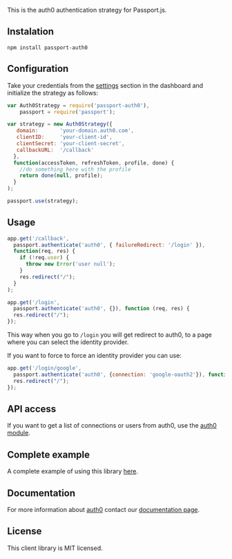 This is the auth0 authentication strategy for Passport.js.

## Instalation

	npm install passport-auth0

## Configuration

Take your credentials from the [settings](https://app.auth0.com/#/settings) section in the dashboard and initialize the strategy as follows:

~~~js
var Auth0Strategy = require('passport-auth0'),
    passport = require('passport');

var strategy = new Auth0Strategy({
   domain:       'your-domain.auth0.com',
   clientID:     'your-client-id',
   clientSecret: 'your-client-secret',
   callbackURL:  '/callback'
  },
  function(accessToken, refreshToken, profile, done) {
    //do something here with the profile
    return done(null, profile);
  }
);

passport.use(strategy);
~~~

## Usage

~~~js
app.get('/callback', 
  passport.authenticate('auth0', { failureRedirect: '/login' }), 
  function(req, res) {
    if (!req.user) {
      throw new Error('user null');
    }
    res.redirect("/");
  }
);

app.get('/login', 
  passport.authenticate('auth0', {}), function (req, res) {
  res.redirect("/");
});
~~~

This way when you go to ```/login``` you will get redirect to auth0, to a page where you can select the identity provider.

If you want to force to force an identity provider you can use:

~~~javascript
app.get('/login/google', 
  passport.authenticate('auth0', {connection: 'google-oauth2'}), function (req, res) {
  res.redirect("/");
});
~~~



## API access 

If you want to get a list of connections or users from auth0, use the [auth0 module](https://github.com/qraftlabs/node-auth0).


## Complete example

A complete example of using this library [here](http://github.com/qraftlabs/passport-auth0).


## Documentation

For more information about [auth0](http://auth0..com) contact our [documentation page](http://docs.auth0.com/).

## License

This client library is MIT licensed.